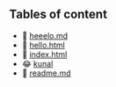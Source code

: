 ## Tables of content
- 🤣 [heeelo.md](./heeelo.md)
- 🤣 [hello.html](./hello.html)
- 🤣 [index.html](./index.html)
- 😂 [kunal](./kunal)
- 🤣 [readme.md](./readme.md)
